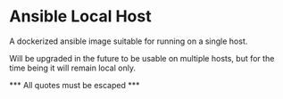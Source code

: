 # Ansible Local Host
A dockerized ansible image suitable for running on a single host.

Will be upgraded in the future to be usable on multiple hosts, but for the time being it will remain local only.

*** All quotes must be escaped ***
